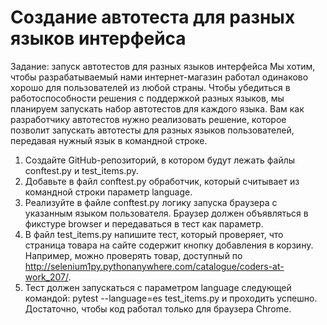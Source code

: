 # Создание автотеста для разных языков интерфейса
Задание: запуск автотестов для разных языков интерфейса
Мы хотим, чтобы разрабатываемый нами интернет-магазин работал одинаково хорошо для пользователей из любой страны. Чтобы убедиться в работоспособности решения с поддержкой разных языков, мы планируем запускать набор автотестов для каждого языка. Вам как разработчику автотестов нужно реализовать решение, которое позволит запускать автотесты для разных языков пользователей, передавая нужный язык в командной строке.

1) Создайте GitHub-репозиторий, в котором будут лежать файлы conftest.py и test_items.py.
2) Добавьте в файл conftest.py обработчик, который считывает из командной строки параметр language.
3) Реализуйте в файле conftest.py логику запуска браузера с указанным языком пользователя. Браузер должен объявляться в фикстуре browser и передаваться в тест как параметр.
4) В файл test_items.py напишите тест, который проверяет, что страница товара на сайте содержит кнопку добавления в корзину. Например, можно проверять товар, доступный по http://selenium1py.pythonanywhere.com/catalogue/coders-at-work_207/.
5) Тест должен запускаться с параметром language следующей командой:
   pytest --language=es test_items.py
   и проходить успешно. Достаточно, чтобы код работал только для браузера Сhrome.